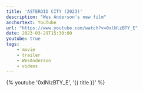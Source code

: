 ```yaml
---
title: 'ASTEROID CITY (2023)'
description: "Wes Anderson's new film"
anchortext: YouTube
url: "https://www.youtube.com/watch?v=0xlNlzBTY_E"
date: 2023-03-29T15:30:00
youtube: true
tags:
    - movie
    - trailer
    - WesAnderson
    - videos
---
```

{% youtube '0xlNlzBTY_E', '{{ title }}' %}